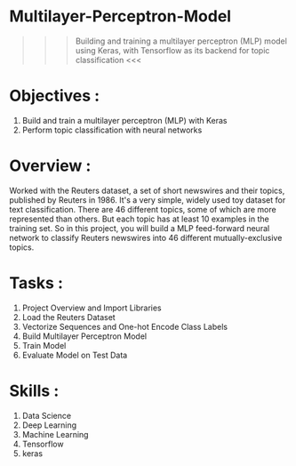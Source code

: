 # Multilayer-Perceptron-Model

>>> Building and training a multilayer perceptron (MLP) model using Keras, with Tensorflow as its backend for topic classification <<<

# Objectives :
1. Build and train a multilayer perceptron (MLP) with Keras
2. Perform topic classification with neural networks

# Overview :
Worked with the Reuters dataset, a set of short newswires and their topics, published by Reuters in 1986. 
It's a very simple, widely used toy dataset for text classification. 
There are 46 different topics, some of which are more represented than others. But each topic has at least 10 examples in the training set. 
So in this project, you will build a MLP feed-forward neural network to classify Reuters newswires into 46 different mutually-exclusive topics.

# Tasks :
1. Project Overview and Import Libraries
2. Load the Reuters Dataset
3. Vectorize Sequences and One-hot Encode Class Labels
4. Build Multilayer Perceptron Model
5. Train Model
6. Evaluate Model on Test Data

# Skills :
1. Data Science
2. Deep Learning
3. Machine Learning
4. Tensorflow
5. keras

